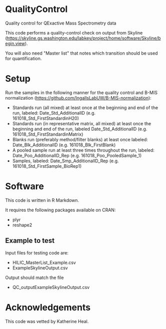 # QualityControl
Quality control for QExactive Mass Spectrometry data

This code performs a quality-control check on output from Skyline (https://skyline.gs.washington.edu/labkey/project/home/software/Skyline/begin.view). 

You will also need "Master list" that notes which transition should be used for quantification.  


# Setup
Run the samples in the following manner for the quality control and B-MIS normalization (https://github.com/IngallsLabUW/B-MIS-normalization):

* Standards run (all mixed) at least once at the beginning and end of the run, labeled:  Date_Std_AdditionalID (e.g. 161018_Std_FirstStandardinH20)
* Standards run (in representative matrix, all mixed) at least once the beginning and end of the run, labeled Date_Std_AdditionalID (e.g. 161018_Std_FirstStandardinMatrix)
* Blanks run (preferably method/filter blanks) at least once labeled: Date_Blk_AdditionalID (e.g. 161018_Blk_FirstBlank)
* A pooled sample run at least three times throughout the run, labeled: Date_Poo_AdditionalID_Rep (e.g. 161018_Poo_PooledSample_1)
* Samples, labeled: Date_Smp_AdditionalID_Rep (e.g. 161018_Std_FirstSample_BioRep1)

# Software
This code is written in R Markdown.

It requires the following packages available on CRAN: 
* plyr
* reshape2

## Example to test
Input files for testing code are: 
* HILIC_MasterList_Example.csv
* ExampleSkylineOutput.csv

Output should match the file
 *  QC_outputExampleSkylineOutput.csv


# Acknowledgements
This code was vetted by Katherine Heal.

